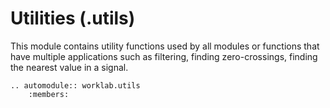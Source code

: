 # Utilities (.utils)

This module contains utility functions used by all modules or functions
that have multiple applications such as filtering, finding
zero-crossings, finding the nearest value in a signal.

```{eval-rst}
.. automodule:: worklab.utils
    :members:
```
